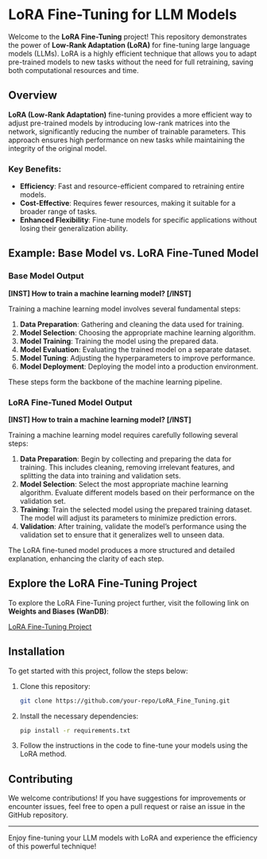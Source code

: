 # LoRA Fine-Tuning for LLM Models

Welcome to the **LoRA Fine-Tuning** project! This repository demonstrates the power of **Low-Rank Adaptation (LoRA)** for fine-tuning large language models (LLMs). LoRA is a highly efficient technique that allows you to adapt pre-trained models to new tasks without the need for full retraining, saving both computational resources and time.

## Overview

**LoRA (Low-Rank Adaptation)** fine-tuning provides a more efficient way to adjust pre-trained models by introducing low-rank matrices into the network, significantly reducing the number of trainable parameters. This approach ensures high performance on new tasks while maintaining the integrity of the original model.

### Key Benefits:
- **Efficiency**: Fast and resource-efficient compared to retraining entire models.
- **Cost-Effective**: Requires fewer resources, making it suitable for a broader range of tasks.
- **Enhanced Flexibility**: Fine-tune models for specific applications without losing their generalization ability.

## Example: Base Model vs. LoRA Fine-Tuned Model

### Base Model Output

**[INST] How to train a machine learning model? [/INST]**

Training a machine learning model involves several fundamental steps:

1. **Data Preparation**: Gathering and cleaning the data used for training.
2. **Model Selection**: Choosing the appropriate machine learning algorithm.
3. **Model Training**: Training the model using the prepared data.
4. **Model Evaluation**: Evaluating the trained model on a separate dataset.
5. **Model Tuning**: Adjusting the hyperparameters to improve performance.
6. **Model Deployment**: Deploying the model into a production environment.

These steps form the backbone of the machine learning pipeline.

### LoRA Fine-Tuned Model Output

**[INST] How to train a machine learning model? [/INST]**

Training a machine learning model requires carefully following several steps:

1. **Data Preparation**: Begin by collecting and preparing the data for training. This includes cleaning, removing irrelevant features, and splitting the data into training and validation sets.
2. **Model Selection**: Select the most appropriate machine learning algorithm. Evaluate different models based on their performance on the validation set.
3. **Training**: Train the selected model using the prepared training dataset. The model will adjust its parameters to minimize prediction errors.
4. **Validation**: After training, validate the model’s performance using the validation set to ensure that it generalizes well to unseen data.

The LoRA fine-tuned model produces a more structured and detailed explanation, enhancing the clarity of each step.

## Explore the LoRA Fine-Tuning Project

To explore the LoRA Fine-Tuning project further, visit the following link on **Weights and Biases (WanDB)**:

[LoRA Fine-Tuning Project](https://wandb.ai/anirudh_tyagi/LoRA_Fine_Tuning)

## Installation

To get started with this project, follow the steps below:

1. Clone this repository:

    ```bash
    git clone https://github.com/your-repo/LoRA_Fine_Tuning.git
    ```

2. Install the necessary dependencies:

    ```bash
    pip install -r requirements.txt
    ```

3. Follow the instructions in the code to fine-tune your models using the LoRA method.

## Contributing

We welcome contributions! If you have suggestions for improvements or encounter issues, feel free to open a pull request or raise an issue in the GitHub repository.

---

Enjoy fine-tuning your LLM models with LoRA and experience the efficiency of this powerful technique!

